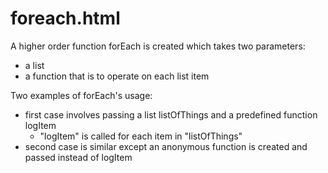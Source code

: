 foreach.html
=====

A higher order function forEach is created which takes two parameters:
* a list
* a function that is to operate on each list item

Two examples of forEach's usage:
* first case involves passing a list listOfThings and a predefined function logItem
  * "logItem" is called for each item in "listOfThings"
* second case is similar except an anonymous function is created and passed instead of logItem